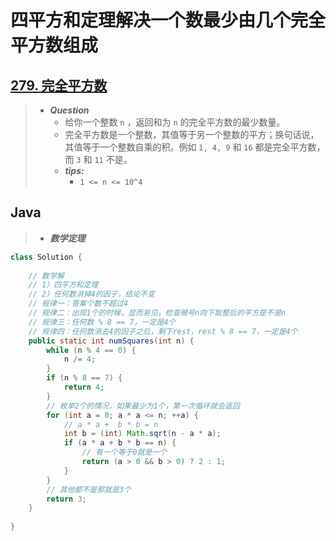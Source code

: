 # 四平方和定理解决一个数最少由几个完全平方数组成

## [279. 完全平方数](https://leetcode.cn/problems/perfect-squares/)

> - ***Question***
>   - 给你一个整数 `n` ，返回和为 `n` 的完全平方数的最少数量。
>   - 完全平方数是一个整数，其值等于另一个整数的平方；换句话说，其值等于一个整数自乘的积。例如 `1, 4, 9` 和 `16` 都是完全平方数，而 `3` 和 `11` 不是。
>   - ***tips:***
>     - `1 <= n <= 10^4`

## Java

> - ***数学定理***

```java
class Solution {
    
    // 数学解
    // 1）四平方和定理
    // 2）任何数消掉4的因子，结论不变
    // 规律一：答案个数不超过4
    // 规律二：出现1个的时候，显而易见，检查根号n向下取整后的平方是不是n
    // 规律三：任何数 % 8 == 7，一定是4个
    // 规律四：任何数消去4的因子之后，剩下rest，rest % 8 == 7，一定是4个
    public static int numSquares(int n) {
        while (n % 4 == 0) {
            n /= 4;
        }
        if (n % 8 == 7) {
            return 4;
        }
        // 枚举2个的情况，如果最少为1个，第一次循环就会返回
        for (int a = 0; a * a <= n; ++a) {
            // a * a +  b * b = n
            int b = (int) Math.sqrt(n - a * a);
            if (a * a + b * b == n) {
                // 有一个等于0就是一个
                return (a > 0 && b > 0) ? 2 : 1;
            }
        }
        // 其他都不是那就是3个
        return 3;
    }
    
}   
```
